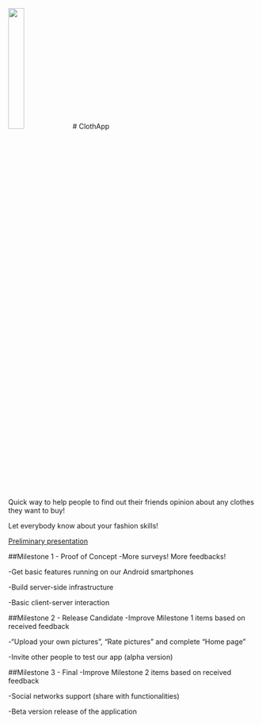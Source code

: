 <img src="https://github.com/ceribbo/ClothApp/blob/master/app/src/main/res/mipmap-hdpi/logo.png" height="25%" width="25%">
# ClothApp

Quick way to help people to find out their friends opinion about any clothes they want to buy!

Let everybody know about your fashion skills!

<a href="https://docs.google.com/presentation/d/1QBCxm5lctJuiceI9O5ATjL4jBBoCHMhk5YnG22vaoBg/edit?usp=sharing">Preliminary presentation</a>

##Milestone 1 - Proof of Concept
-More surveys! More feedbacks!

-Get basic features running on our Android smartphones

-Build server-side infrastructure

-Basic client-server interaction



##Milestone 2 - Release Candidate
-Improve Milestone 1 items based on received feedback

-“Upload your own pictures”, “Rate pictures” and complete “Home page”

-Invite other people to test our app (alpha version)



##Milestone 3 - Final
-Improve Milestone 2 items based on received feedback

-Social networks support (share with functionalities)

-Beta version release of the application
